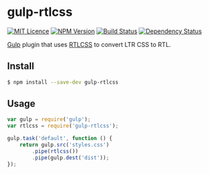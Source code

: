 # gulp-rtlcss

[![MIT Licence][licence-image]][licence-url] [![NPM Version][npm-image]][npm-url] [![Build Status][travis-image]][travis-url] [![Dependency Status][david-dm-image]][david-dm-url]

[Gulp](http://gulpjs.com) plugin that uses [RTLCSS](https://github.com/MohammadYounes/rtlcss) to convert LTR CSS to RTL.

## Install

```bash
$ npm install --save-dev gulp-rtlcss
```

## Usage

```js
var gulp = require('gulp');
var rtlcss = require('gulp-rtlcss');

gulp.task('default', function () {
	return gulp.src('styles.css')
		.pipe(rtlcss())
		.pipe(gulp.dest('dist'));
});
```

[david-dm-image]: http://img.shields.io/david/jjlharrison/gulp-rtlcss.svg?style=flat
[david-dm-url]: https://david-dm.org/jjlharrison/gulp-rtlcss
[npm-image]: http://img.shields.io/npm/v/gulp-rtlcss.svg?style=flat
[npm-url]: https://www.npmjs.org/package/gulp-rtlcss
[travis-image]: http://img.shields.io/travis/jjlharrison/gulp-rtlcss.svg?style=flat
[travis-url]: https://travis-ci.org/jjlharrison/gulp-rtlcss
[licence-image]: http://img.shields.io/npm/l/gulp-rtlcss.svg?style=flat
[licence-url]: https://tldrlegal.com/license/mit-license
